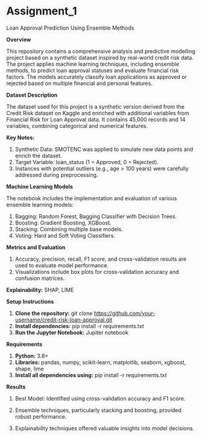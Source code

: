 # Assignment_1

Loan Approval Prediction Using Ensemble Methods

**Overview**

This repository contains a comprehensive analysis and predictive modelling project based on a synthetic dataset inspired by real-world credit risk data. The project applies machine learning techniques, including ensemble methods, to predict loan approval statuses and evaluate financial risk factors. The models accurately classify loan applications as approved or rejected based on multiple financial and personal features.

**Dataset Description**

The dataset used for this project is a synthetic version derived from the Credit Risk dataset on Kaggle and enriched with additional variables from Financial Risk for Loan Approval data. It contains 45,000 records and 14 variables, combining categorical and numerical features.

**Key Notes:**

   1. Synthetic Data: SMOTENC was applied to simulate new data points and enrich the dataset.
   2. Target Variable: loan_status (1 = Approved, 0 = Rejected).
   3. Instances with potential outliers (e.g., age > 100 years) were carefully addressed during preprocessing.
   
**Machine Learning Models**

The notebook includes the implementation and evaluation of various ensemble learning models:
   1. Bagging:
      Random Forest, Bagging Classifier with Decision Trees.
   2. Boosting:
      Gradient Boosting, XGBoost.
   3. Stacking:
      Combining multiple base models.
   4. Voting: 
      Hard and Soft Voting Classifiers.

**Metrics and Evaluation**

   1. Accuracy, precision, recall, F1 score, and cross-validation results are used to evaluate model performance. 
   2. Visualizations include box plots for cross-validation accuracy and confusion matrices.
      
**Explainability:**  SHAP, LIME

**Setup Instructions**

   1. **Clone the repository:** git clone https://github.com/your-username/credit-risk-loan-approval.git
   2. **Install dependencies:** pip install -r requirements.txt
   3. **Run the Jupyter Notebook:** Jupiter notebook

**Requirements**
   1. **Python:** 3.8+
   2. **Libraries:** pandas, numpy, scikit-learn, matplotlib, seaborn, xgboost, shape, lime
   3. **Install all dependencies using:** pip install -r requirements.txt

   
**Results**

   1. Best Model: Identified using cross-validation accuracy and F1 score.

   2. Ensemble techniques, particularly stacking and boosting, provided robust performance.
         
   3. Explainability techniques offered valuable insights into model decisions.



